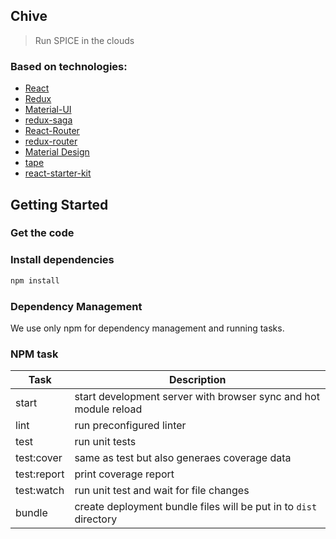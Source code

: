## Chive

> Run SPICE in the clouds

### Based on technologies:

* [React](https://facebook.github.io/react/)
* [Redux](http://redux.js.org/)
* [Material-UI](http://www.material-ui.com/)
* [redux-saga](https://github.com/acdlite/redux-router)
* [React-Router](https://github.com/reactjs/react-router)
* [redux-router](https://github.com/acdlite/redux-router)
* [Material Design](http://www.google.com/design/spec/material-design/introduction.html)
* [tape](https://github.com/substack/tape)
* [react-starter-kit](https://github.com/kriasoft/react-starter-kit)

## Getting Started

### Get the code

### Install dependencies

```sh
npm install
```

### Dependency Management

We use only npm for dependency management and running tasks.

### NPM task

| Task        | Description                                  |
|-------------|----------------------------------------------|
| start       | start development server with browser sync and hot module reload                        |
| lint        | run preconfigured linter                     |
| test        | run unit tests                               |
| test:cover  | same as test but also generaes coverage data |
| test:report | print coverage report                        |
| test:watch  | run unit test and wait for file changes      |
| bundle      | create deployment bundle files will be put in to `dist` directory     |
